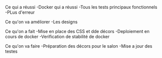 Ce qui a réussi
-Docker qui a réussi
-Tous les tests principaux fonctionnels
-PLus d'erreur

Ce qu'on va améliorer
-Les designs

Ce qu'on a fait
-Mise en place des CSS et dde décors
-Deploiement en cours de docker
-Verification de stabilité de docker

Ce qu'on va faire
-Préparation des décors pour le salon
-Mise a jour des testes


